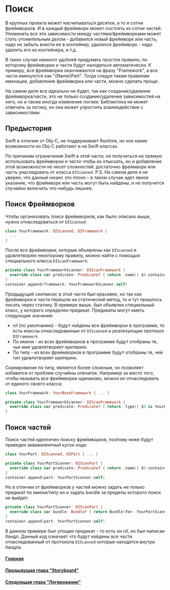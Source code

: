# Поиск

В крупных проекта может насчитываться десятки, а то и сотни фреймворков. И в каждый фреймворк может состоять из сотни частей.
Упоминать все эти зависимости между частями/фреймворками может стать утомительным делом - добавился новый фреймворк или часть, надо не забыть внести ее в контейнер, удалился фреймворк - надо удалить его из контейнера, и т.д.

В таких случая намного удобней придумать простое правило, по которому фреймворки и части будут находиться автоматически. К примеру, все фреймворки оканчиваются на фразу "Framework", а все части именуются как "{Name}Part".
Тогда следуя таким правилам именации, добавление фреймворка или части, можно сделать проще.

На самом деле все идеально не будет, так как создание/удаление фреймворка/части, это не только создание/удаление зависимостей на него, но и также иногда изменение логики. Библиотека не может отвечать за логику, но она может упростить взаимодействие с зависимостями.

## Предыстория
Swift в отличие от Obj-C, не поддерживает Runtime, но кое какие возможности из Obj-C работают и на Swift классах.

По причинам ограничения Swift в этой части, не получиться на прямую использовать фреймворки и части чтобы их отыскать, но и добавление этой возможности не несет сложностей: достаточно фреймворк или часть унаследовать от класса `DIScanned`.
P.S. На самом деле я не уверен, что данный нюанс это плохо – в таком случае идет явное указание, что фреймворк или часть могут быть найдены, и не получится случайно включить что-нибудь лишнее.

## Поиск Фреймворков
Чтобы организовать поиск фреймворков, как было описано выше, нужно отнаследоваться от `DIScanned`:
```swift
class YourFramework: DIScanned, DIFramework {
  ...
}
```

После все фреймворки, которые объявлены как `DIScanned` и удовлетворяю некоторому правилу, можно найти с помощью специального класса  `DIScanFramework`:
```swift
private class YourFrameworkScanner: DIScanFramework {
  override class var predicate: Predicate? { return .name({ $0.contains("Framework") }) }
}
container.append(framework: YourFrameworkScanner.self)
```
Предыдущий синтаксис в этой части был красивее, но так как фреймворки и части перешли на статический метод, то и тут пришлось писать через статику. В примере выше, был объявлен специальный класс, у которого определен предикат. Предикаты могут иметь следующие значения:
* nil (по умолчанию) - будут найдены все фреймворки в программе, то есть классы отнаследованные от `DIScanned` и реализующие протокол `DIFramework`
* По имени - из всех фреймворков в программе будут отобраны те, чье имя удовлетворяет критерию.
* По типу - из всех фреймворков в программе будут отобраны те, чей тип удовлетворяет критерию.

Сканирование по типу, является более сложным, но позволяет избавится от проблем случайны опечаток. Например за место того, чтобы называть все фреймворки одинаково, можно их отнаследовать от единого своего класса:
```swift
class YourFramework: YourBaseFramework { ... }

private class YourFrameworkScanner: DIScanFramework {
  override class var predicate: Predicate? { return .type({ $0 is YourBaseFramework.Type }) }
}
```

## Поиск частей
Поиск частей идентичен поиску фреймворков, поэтому ниже будут приведен эквивалентный кусок кода:
```swift
class YourPart: DIScanned, DIPart { ... }

private class YourPartScanner: DIScanPart {
  override class var predicate: Predicate? { return .name({ $0.contains("Part") }) }
}
container.append(part: YourPartScanner.self)
```

Но в отличии от фреймворков у частей можно задать не только предикат по имени/типу но и задать bundle за пределы которого поиск не выйдет:
```swift
private class YourPartScanner: DIScanPart {
  override class var bundle: Bundle? { return Bundle(for: YourPartScanner.self) }
}
container.append(part: YourPartScanner.self)
```
В данном примере был упощен предикат - то есть он nil, но был написан бандл. Данный код означает что будут найдены все части отнаследованный от протокола `DIScanned` которые находятся внутри бандла.


#### [Главная](main.md)
#### [Предыдущая глава "Storyboard"](storyboard.md#storyboard)
#### [Следующая глава "Логирование"](log.md#Логирование)
